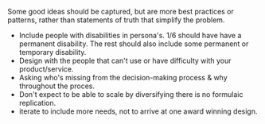 Some good ideas should be captured, but are more best practices or patterns, rather than statements of truth that simplify the problem. 

- Include people with disabilities in persona's. 1/6 should have have a permanent disability. The rest should also include some permanent or temporary disability. 
- Design with the people that can't use or have difficulty with your product/service.
- Asking who's missing from the decision-making process & why throughout the proces.
- Don't expect to be able to scale by diversifying there is no formulaic replication.
- iterate to include more needs, not to arrive at one award winning design.
